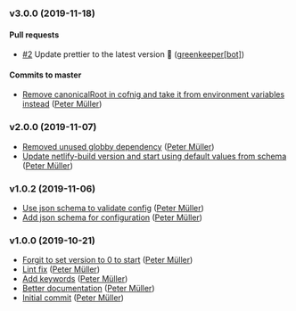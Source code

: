 ### v3.0.0 (2019-11-18)

#### Pull requests

- [#2](https://github.com/Munter/netlify-plugin-hashfiles/pull/2) Update prettier to the latest version 🚀 ([greenkeeper[bot]](mailto:23040076+greenkeeper[bot]@users.noreply.github.com))

#### Commits to master

- [Remove canonicalRoot in cofnig and take it from environment variables instead](https://github.com/Munter/netlify-plugin-hashfiles/commit/d20321df807c9b49305f6ee5dcd955806e4c4b46) ([Peter Müller](mailto:munter@fumle.dk))

### v2.0.0 (2019-11-07)

- [Removed unused globby dependency](https://github.com/Munter/netlify-plugin-hashfiles/commit/425c7e5fa7fb559114963c64690846627972d287) ([Peter Müller](mailto:munter@fumle.dk))
- [Update netlify-build version and start using default values from schema](https://github.com/Munter/netlify-plugin-hashfiles/commit/26034ace343e203ae1274bb2e3f130e550850ccd) ([Peter Müller](mailto:munter@fumle.dk))

### v1.0.2 (2019-11-06)

- [Use json schema to validate config](https://github.com/Munter/netlify-plugin-hashfiles/commit/039e48d040a2b90abb724b2ba6a0245282869e1f) ([Peter Müller](mailto:munter@fumle.dk))
- [Add json schema for configuration](https://github.com/Munter/netlify-plugin-hashfiles/commit/f16726ab87f3003adfdca95ce4b6b1e164bcf418) ([Peter Müller](mailto:munter@fumle.dk))

### v1.0.0 (2019-10-21)

- [Forgit to set version to 0 to start](https://github.com/Munter/netlify-plugin-hashfiles/commit/94e07567e679af6b5ce9f6eb44482216dc8d643f) ([Peter Müller](mailto:munter@fumle.dk))
- [Lint fix](https://github.com/Munter/netlify-plugin-hashfiles/commit/01377506266f6e74cf18ff8bb94ee1b1ff8ab474) ([Peter Müller](mailto:munter@fumle.dk))
- [Add keywords](https://github.com/Munter/netlify-plugin-hashfiles/commit/9d3d1959288b0943bc71c595810b50ce16d877e6) ([Peter Müller](mailto:munter@fumle.dk))
- [Better documentation](https://github.com/Munter/netlify-plugin-hashfiles/commit/f6dca5f5dc9d0b27427a3f3a8c592151d74cc60c) ([Peter Müller](mailto:munter@fumle.dk))
- [Initial commit](https://github.com/Munter/netlify-plugin-hashfiles/commit/2782dde3bf6cecd103d1d7ec0d6e3324bd30accc) ([Peter Müller](mailto:munter@fumle.dk))

